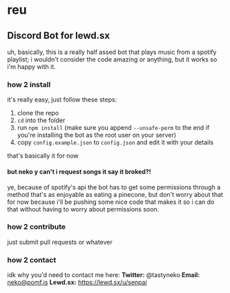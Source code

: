# reu
## Discord Bot for lewd.sx

uh, basically, this is a really half assed bot that plays music from a spotify playlist; i wouldn't consider the code amazing or anything, but it works so i'm happy with it.

### how 2 install
it's really easy, just follow these steps:
1. clone the repo
2. `cd` into the folder
3. run `npm install` (make sure you append `--unsafe-perm` to the end if you're installing the bot as the root user on your server)
4. copy `config.example.json` to `config.json` and edit it with your details

that's basically it for now

#### but neko y can't i request songs it say it broked?!
ye, because of spotify's api the bot has to get some permissions through a method that's as enjoyable as eating a pinecone, but don't worry about that for now because i'll be pushing some nice code that makes it so i can do that without having to worry about permissions soon.

### how 2 contribute
just submit pull requests or whatever

### how 2 contact
idk why you'd need to contact me here:
**Twitter:** @tastyneko
**Email:** neko@pomf.is
**Lewd.sx:** https://lewd.sx/u/senpai
